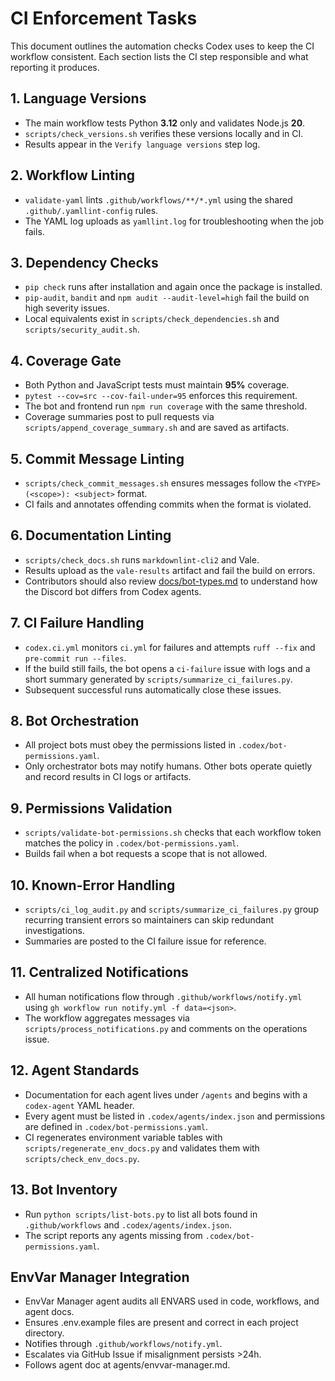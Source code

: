 # CI Enforcement Tasks

This document outlines the automation checks Codex uses to keep the CI workflow consistent. Each section lists the CI step responsible and what reporting it produces.

## 1. Language Versions

- The main workflow tests Python **3.12** only and validates Node.js **20**.
- `scripts/check_versions.sh` verifies these versions locally and in CI.
- Results appear in the `Verify language versions` step log.

## 2. Workflow Linting

- `validate-yaml` lints `.github/workflows/**/*.yml` using the shared `.github/.yamllint-config` rules.
- The YAML log uploads as `yamllint.log` for troubleshooting when the job fails.

## 3. Dependency Checks

- `pip check` runs after installation and again once the package is installed.
- `pip-audit`, `bandit` and `npm audit --audit-level=high` fail the build on high severity issues.
- Local equivalents exist in `scripts/check_dependencies.sh` and `scripts/security_audit.sh`.

## 4. Coverage Gate

- Both Python and JavaScript tests must maintain **95%** coverage.
- `pytest --cov=src --cov-fail-under=95` enforces this requirement.
- The bot and frontend run `npm run coverage` with the same threshold.
- Coverage summaries post to pull requests via `scripts/append_coverage_summary.sh` and are saved as artifacts.

## 5. Commit Message Linting

- `scripts/check_commit_messages.sh` ensures messages follow the `<TYPE>(<scope>): <subject>` format.
- CI fails and annotates offending commits when the format is violated.

## 6. Documentation Linting

- `scripts/check_docs.sh` runs `markdownlint-cli2` and Vale.
- Results upload as the `vale-results` artifact and fail the build on errors.
- Contributors should also review [docs/bot-types.md](../docs/bot-types.md) to understand how the Discord bot differs from Codex agents.

## 7. CI Failure Handling

- `codex.ci.yml` monitors `ci.yml` for failures and attempts `ruff --fix` and `pre-commit run --files`.
- If the build still fails, the bot opens a `ci-failure` issue with logs and a short summary generated by `scripts/summarize_ci_failures.py`.
- Subsequent successful runs automatically close these issues.

## 8. Bot Orchestration

- All project bots must obey the permissions listed in `.codex/bot-permissions.yaml`.
- Only orchestrator bots may notify humans. Other bots operate quietly and record results in CI logs or artifacts.

## 9. Permissions Validation

- `scripts/validate-bot-permissions.sh` checks that each workflow token matches the policy in `.codex/bot-permissions.yaml`.
- Builds fail when a bot requests a scope that is not allowed.

## 10. Known-Error Handling

- `scripts/ci_log_audit.py` and `scripts/summarize_ci_failures.py` group recurring transient errors so maintainers can skip redundant investigations.
- Summaries are posted to the CI failure issue for reference.

## 11. Centralized Notifications

- All human notifications flow through `.github/workflows/notify.yml` using `gh workflow run notify.yml -f data=<json>`.
- The workflow aggregates messages via `scripts/process_notifications.py` and comments on the operations issue.

## 12. Agent Standards

- Documentation for each agent lives under `/agents` and begins with a `codex-agent` YAML header.
- Every agent must be listed in `.codex/agents/index.json` and permissions are defined in `.codex/bot-permissions.yaml`.
- CI regenerates environment variable tables with `scripts/regenerate_env_docs.py` and validates them with `scripts/check_env_docs.py`.

## 13. Bot Inventory

- Run `python scripts/list-bots.py` to list all bots found in `.github/workflows` and `.codex/agents/index.json`.
- The script reports any agents missing from `.codex/bot-permissions.yaml`.

## EnvVar Manager Integration

- EnvVar Manager agent audits all ENVARS used in code, workflows, and agent docs.
- Ensures .env.example files are present and correct in each project directory.
- Notifies through `.github/workflows/notify.yml`.
- Escalates via GitHub Issue if misalignment persists >24h.
- Follows agent doc at agents/envvar-manager.md.

